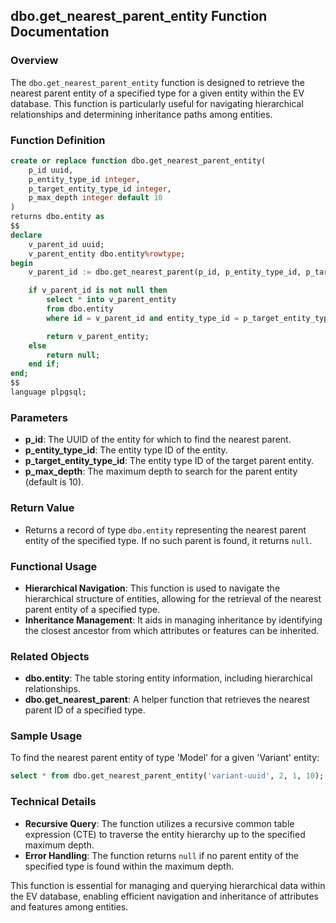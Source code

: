 ## dbo.get_nearest_parent_entity Function Documentation

### Overview

The `dbo.get_nearest_parent_entity` function is designed to retrieve the nearest parent entity of a specified type for a given entity within the EV database. This function is particularly useful for navigating hierarchical relationships and determining inheritance paths among entities.

### Function Definition

```sql
create or replace function dbo.get_nearest_parent_entity(
    p_id uuid,
    p_entity_type_id integer,
    p_target_entity_type_id integer,
    p_max_depth integer default 10
)
returns dbo.entity as
$$
declare
    v_parent_id uuid;
    v_parent_entity dbo.entity%rowtype;
begin
    v_parent_id := dbo.get_nearest_parent(p_id, p_entity_type_id, p_target_entity_type_id, p_max_depth);

    if v_parent_id is not null then
        select * into v_parent_entity
        from dbo.entity
        where id = v_parent_id and entity_type_id = p_target_entity_type_id;

        return v_parent_entity;
    else
        return null;
    end if;
end;
$$
language plpgsql;
```

### Parameters

- **p_id**: The UUID of the entity for which to find the nearest parent.
- **p_entity_type_id**: The entity type ID of the entity.
- **p_target_entity_type_id**: The entity type ID of the target parent entity.
- **p_max_depth**: The maximum depth to search for the parent entity (default is 10).

### Return Value

- Returns a record of type `dbo.entity` representing the nearest parent entity of the specified type. If no such parent is found, it returns `null`.

### Functional Usage

- **Hierarchical Navigation**: This function is used to navigate the hierarchical structure of entities, allowing for the retrieval of the nearest parent entity of a specified type.
- **Inheritance Management**: It aids in managing inheritance by identifying the closest ancestor from which attributes or features can be inherited.

### Related Objects

- **dbo.entity**: The table storing entity information, including hierarchical relationships.
- **dbo.get_nearest_parent**: A helper function that retrieves the nearest parent ID of a specified type.

### Sample Usage

To find the nearest parent entity of type 'Model' for a given 'Variant' entity:

```sql
select * from dbo.get_nearest_parent_entity('variant-uuid', 2, 1, 10);
```

### Technical Details

- **Recursive Query**: The function utilizes a recursive common table expression (CTE) to traverse the entity hierarchy up to the specified maximum depth.
- **Error Handling**: The function returns `null` if no parent entity of the specified type is found within the maximum depth.

This function is essential for managing and querying hierarchical data within the EV database, enabling efficient navigation and inheritance of attributes and features among entities.